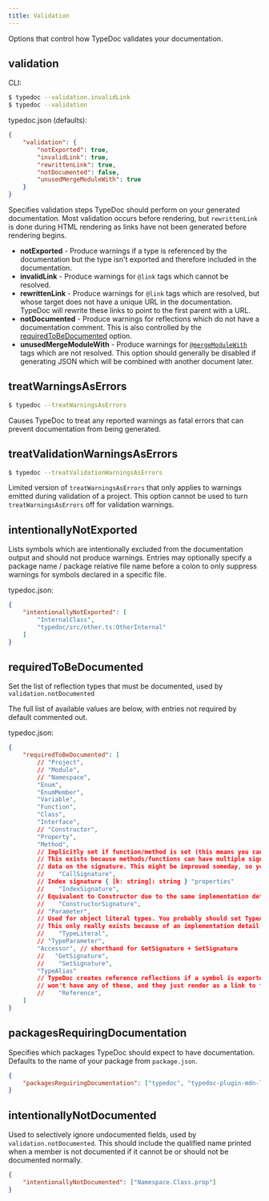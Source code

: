 ```yaml
---
title: Validation
---
```


Options that control how TypeDoc validates your documentation.

## validation

CLI:

```bash
$ typedoc --validation.invalidLink
$ typedoc --validation
```

typedoc.json (defaults):

```json
{
    "validation": {
        "notExported": true,
        "invalidLink": true,
        "rewrittenLink": true,
        "notDocumented": false,
        "unusedMergeModuleWith": true
    }
}
```

Specifies validation steps TypeDoc should perform on your generated
documentation. Most validation occurs before rendering, but `rewrittenLink` is
done during HTML rendering as links have not been generated before rendering
begins.

- **notExported** - Produce warnings if a type is referenced by the
  documentation but the type isn't exported and therefore included in the
  documentation.
- **invalidLink** - Produce warnings for `@link` tags which cannot be resolved.
- **rewrittenLink** - Produce warnings for `@link` tags which are resolved,
  but whose target does not have a unique URL in the documentation. TypeDoc
  will rewrite these links to point to the first parent with a URL.
- **notDocumented** - Produce warnings for reflections which do not have a
  documentation comment. This is also controlled by the
  [requiredToBeDocumented](#requiredtobedocumented) option.
- **unusedMergeModuleWith** - Produce warnings for
  [`@mergeModuleWith`](../tags/mergeModuleWith.md) tags which are not
  resolved. This option should generally be disabled if generating JSON which
  will be combined with another document later.

## treatWarningsAsErrors

```bash
$ typedoc --treatWarningsAsErrors
```

Causes TypeDoc to treat any reported warnings as fatal errors that can prevent documentation from being generated.

## treatValidationWarningsAsErrors

```bash
$ typedoc --treatValidationWarningsAsErrors
```

Limited version of `treatWarningsAsErrors` that only applies to warnings emitted during validation of a project.
This option cannot be used to turn `treatWarningsAsErrors` off for validation warnings.

## intentionallyNotExported

Lists symbols which are intentionally excluded from the documentation output and should not produce warnings.
Entries may optionally specify a package name / package relative file name before a colon to only suppress warnings for symbols declared in a specific file.

typedoc.json:

```json
{
    "intentionallyNotExported": [
        "InternalClass",
        "typedoc/src/other.ts:OtherInternal"
    ]
}
```

## requiredToBeDocumented

Set the list of reflection types that must be documented, used by `validation.notDocumented`

The full list of available values are below, with entries not required by default commented out.

typedoc.json:

```json
{
    "requiredToBeDocumented": [
        // "Project",
        // "Module",
        // "Namespace",
        "Enum",
        "EnumMember",
        "Variable",
        "Function",
        "Class",
        "Interface",
        // "Constructor",
        "Property",
        "Method",
        // Implicitly set if function/method is set (this means you can't require docs on methods, but not functions)
        // This exists because methods/functions can have multiple signatures due to overloads, and TypeDoc puts comment
        // data on the signature. This might be improved someday, so you probably shouldn't set this directly.
        //    "CallSignature",
        // Index signature { [k: string]: string } "properties"
        //    "IndexSignature",
        // Equivalent to Constructor due to the same implementation detail as CallSignature
        //    "ConstructorSignature",
        // "Parameter",
        // Used for object literal types. You probably should set TypeAlias instead, which refers to types created with `type X =`.
        // This only really exists because of an implementation detail.
        //    "TypeLiteral",
        // "TypeParameter",
        "Accessor", // shorthand for GetSignature + SetSignature
        //   "GetSignature",
        //    "SetSignature",
        "TypeAlias"
        // TypeDoc creates reference reflections if a symbol is exported from a package with multiple names. Most projects
        // won't have any of these, and they just render as a link to the canonical name.
        //    "Reference",
    ]
}
```

## packagesRequiringDocumentation

Specifies which packages TypeDoc should expect to have documentation.
Defaults to the name of your package from `package.json`.

```json
{
    "packagesRequiringDocumentation": ["typedoc", "typedoc-plugin-mdn-links"]
}
```

## intentionallyNotDocumented

Used to selectively ignore undocumented fields, used by `validation.notDocumented`.
This should include the qualified name printed when a member is not documented if it cannot be
or should not be documented normally.

```json
{
    "intentionallyNotDocumented": ["Namespace.Class.prop"]
}
```
